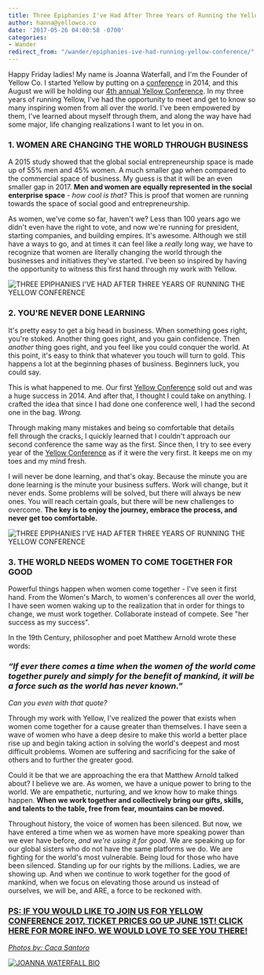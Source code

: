 ```yaml
---
title: Three Epiphanies I've Had After Three Years of Running the Yellow Conference
author: hanna@yellowco.co
date: '2017-05-26 04:00:58 -0700'
categories:
- Wander
redirect_from: "/wander/epiphanies-ive-had-running-yellow-conference/"
---
```


Happy Friday ladies! My name is Joanna Waterfall, and I'm the Founder of Yellow Co. I started Yellow by putting on a [conference](http://yellowco.co/conference/) in 2014, and this August we will be holding our [4th annual Yellow Conference](http://yellowco.co/conference/). In my three years of running Yellow, I've had the opportunity to meet and get to know so many inspiring women from all over the world. I've been empowered by them, I've learned about myself through them, and along the way have had some major, life changing realizations I want to let you in on.

### 1\. WOMEN ARE CHANGING THE WORLD THROUGH BUSINESS

<div>

A 2015 study showed that the global social entrepreneurship space is made up of 55% men and 45% women. A much smaller gap when compared to the commercial space of business. My guess is that it will be an even smaller gap in 2017. **Men and women are equally represented in the social enterprise space** - _how cool is that?_ This is proof that women are running towards the space of social good and entrepreneurship.

As women, we've come so far, haven't we? Less than 100 years ago we didn't even have the right to vote, and now we're running for president, starting companies, and building empires. It's awesome. Although we still have a ways to go, and at times it can feel like a _really_ long way, we have to recognize that women are literally changing the world through the businesses and initiatives they've started. I've been so inspired by having the opportunity to witness this first hand through my work with Yellow.

</div>

<div>

![THREE EPIPHANIES I'VE HAD AFTER THREE YEARS OF RUNNING THE YELLOW CONFERENCE](https://yellow-blog-images.imgix.net/2017/05/Screenshot-2017-05-22-13.45.27.png "THREE EPIPHANIES I'VE HAD AFTER THREE YEARS OF RUNNING THE YELLOW CONFERENCE")

### 2\. YOU'RE NEVER DONE LEARNING

It's pretty easy to get a big head in business. When something goes right, you're stoked. Another thing goes right, and you gain confidence. Then _another_ thing goes right, and you feel like you could conquer the world. At this point, it's easy to think that whatever you touch will turn to gold. This happens a lot at the beginning phases of business. Beginners luck, you could say.

<div>

This is what happened to me. Our first [Yellow Conference](http://yellowco.co/conference/) sold out and was a huge success in 2014\. And after that, I thought I could take on anything. I crafted the idea that since I had done one conference well, I had the second one in the bag. _Wrong._

Through making many mistakes and being so comfortable that details fell through the cracks, I quickly learned that I couldn't approach our second conference the same way as the first. Since then, I try to see every year of the [Yellow Conference](http://yellowco.co/conference/) as if it were the very first. It keeps me on my toes and my mind fresh.

</div>

<div>

I will never be done learning, and that's okay. Because the minute you are done learning is the minute your business suffers. Work will change, but it never ends. Some problems will be solved, but there will always be new ones. You will reach certain goals, but there will be new challenges to overcome. **The key is to enjoy the journey, embrace the process, and never get too comfortable.**

![THREE EPIPHANIES I'VE HAD AFTER THREE YEARS OF RUNNING THE YELLOW CONFERENCE](https://yellow-blog-images.imgix.net/2017/05/Yellow_2015_Day_2-180.jpg "THREE EPIPHANIES I'VE HAD AFTER THREE YEARS OF RUNNING THE YELLOW CONFERENCE")

### 3\. THE WORLD NEEDS WOMEN TO COME TOGETHER FOR GOOD

<div>

Powerful things happen when women come together - I've seen it first hand. From the Women's March, to women's conferences all over the world, I have seen women waking up to the realization that in order for things to change, we must work together. Collaborate instead of compete. See "her success as my success".

In the 19th Century, philosopher and poet Matthew Arnold wrote these words:

### _“If ever there comes a time when the women of the world come together purely and simply for the benefit of mankind, it will be a force such as the world has never known.”_

_Can you even with that quote?_

Through my work with Yellow, I've realized the power that exists when women come together for a cause greater than themselves. I have seen a wave of women who have a deep desire to make this world a better place rise up and begin taking action in solving the world's deepest and most difficult problems. Women are suffering and sacrificing for the sake of others and to further the greater good.

Could it be that we are approaching the era that Matthew Arnold talked about? I believe we are. As women, we have a unique power to bring to the world. We are empathetic, nurturing, and we know how to make things happen. **When we work together and collectively bring our gifts, skills, and talents to the table, free from fear, mountains can be moved.**

Throughout history, the voice of women has been silenced. But now, we have entered a time when we as women have more speaking power than we ever have before, _and we're using it for good_. We are speaking up for our global sisters who do not have the same platforms we do. We are fighting for the world's most vulnerable. Being loud for those who have been silenced. Standing up for our rights by the millions. Ladies, we are showing up. And when we continue to work together for the good of mankind, when we focus on elevating those around us instead of ourselves, we will be, and ARE, a force to be reckoned with.

### [PS: IF YOU WOULD LIKE TO JOIN US FOR YELLOW CONFERENCE 2017, TICKET PRICES GO UP JUNE 1ST! CLICK HERE FOR MORE INFO. WE WOULD LOVE TO SEE YOU THERE!](http://yellowco.co/conference/)

_[Photos by: Caca Santoro](http://cacasantoro.com/)_

[![JOANNA WATERFALL BIO](https://yellow-blog-images.imgix.net/2017/05/JOANNA-WATERFALL-BIO.jpg)](https://www.instagram.com/joannawaterfall/)

</div>

</div>

</div>
